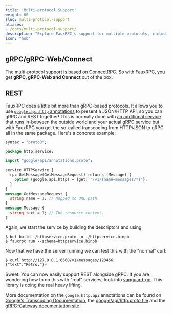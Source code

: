 ```yaml
---
title: 'Multi-protocol Support'
weight: 60
slug: multi-protocol-support
aliases:
- /docs/multi-protocol-support/
description: "Explore FauxRPC's support for multiple protocols, including gRPC, gRPC-Web, Connect, and REST."
icon: "hub"
---
```


## gRPC/gRPC-Web/Connect
The multi-protocol support [is based on ConnectRPC](https://connectrpc.com/docs/multi-protocol/). So with FauxRPC, you get **gRPC, gRPC-Web and Connect** out of the box.

## REST
FauxRPC does a little bit more than gRPC-based protocols. It allows you to use [`google.api.http` annotations](https://grpc-ecosystem.github.io/grpc-gateway/docs/tutorials/adding_annotations/) to present a JSON/HTTP API, so you can gRPC and REST together! This is normally done with [an additional service](https://github.com/grpc-ecosystem/grpc-gateway) that runs in-between the outside world and your actual gRPC service but with FauxRPC you get the so-called transcoding from HTTP/JSON to gRPC all in the same package. Here's a concrete example:

```protobuf
syntax = "proto3";

package http.service;

import "google/api/annotations.proto";

service HTTPService {
  rpc GetMessage(GetMessageRequest) returns (Message) {
    option (google.api.http) = {get: "/v1/{name=messages/*}"};
  }
}
message GetMessageRequest {
  string name = 1; // Mapped to URL path.
}
message Message {
  string text = 1; // The resource content.
}
```

Again, we start the service by building the descriptors and using
```
$ buf build ./httpservice.proto -o ./httpservice.binpb
$ fauxrpc run --schema=httpservice.binpb
```

Now that we have the server running we can test this with the "normal" curl:
```shell
$ curl http://127.0.0.1:6660/v1/messages/123456
{"text":"Retro."}⏎
```
Sweet. You can now easily support REST alongside gRPC. If you are wondering how to do this with "real" services, look into [vanguard-go](https://github.com/connectrpc/vanguard-go). This library is doing the real heavy lifting.

More documentation on the `google.http.api` annotations can be found on [Google's Transcoding Documentation](https://cloud.google.com/endpoints/docs/grpc/transcoding), the [google/api/http.proto file](https://github.com/googleapis/googleapis/blob/master/google/api/http.proto) and the [gRPC-Gateway documentation site](https://grpc-ecosystem.github.io/grpc-gateway/docs/mapping/examples/).

